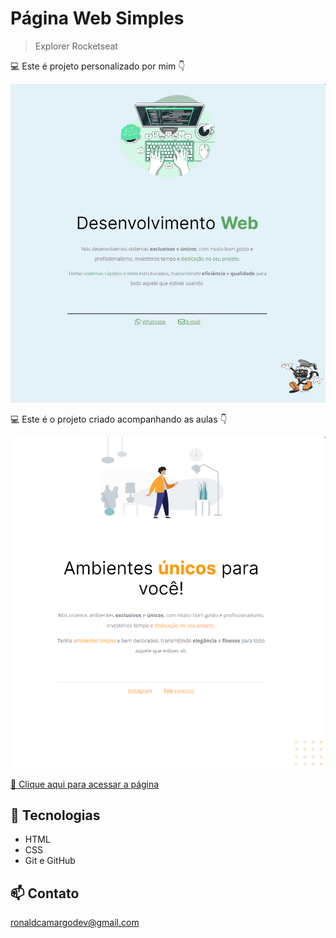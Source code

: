 # Página Web Simples

> Explorer Rocketseat


💻 Este é projeto personalizado por mim 👇

![preview](./images/projeto_personalizado.png)

💻 Este é o projeto criado acompanhando as aulas 👇

![preview](./images/projeto_base.png)

[🔗 Clique aqui para acessar a página](https://ronald-ca.github.io/nlw-site-explorer/)

## 📌 Tecnologias

- HTML
- CSS
- Git e GitHub

## 📫 Contato

ronaldcamargodev@gmail.com
